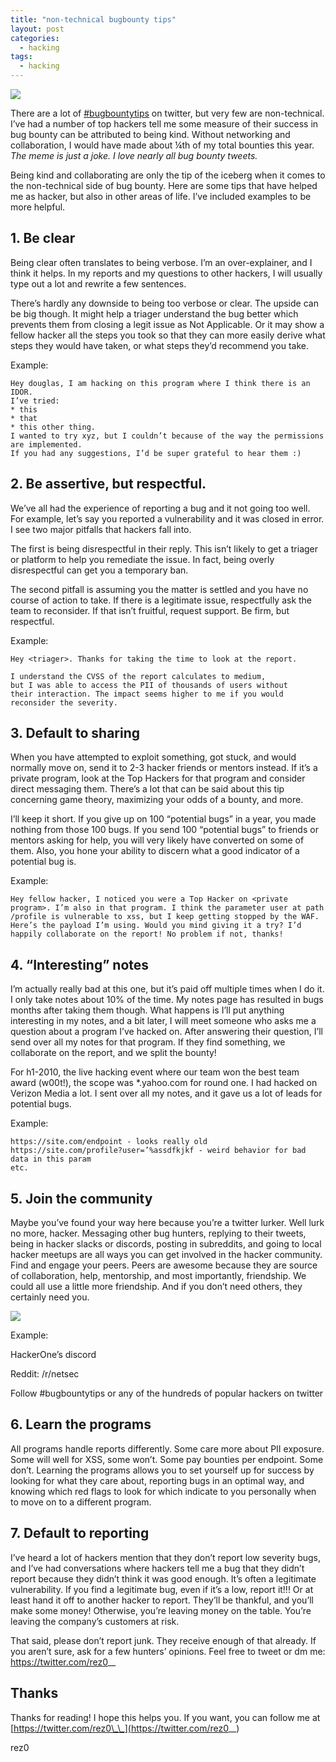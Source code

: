 ```yaml
---
title: "non-technical bugbounty tips"
layout: post
categories:
  - hacking
tags:
  - hacking
---
```


<img src="https://i.imgflip.com/4rpyat.jpg">

There are a lot of [#bugbountytips](https://twitter.com/hashtag/bugbountytips) on twitter, but very few are non-technical. I’ve had a number of top hackers tell me some measure of their success in bug bounty can be attributed to being kind. Without networking and collaboration, I would have made about ¼th of my total bounties this year. *The meme is just a joke. I love nearly all bug bounty tweets.*

Being kind and collaborating are only the tip of the iceberg when it comes to the non-technical side of bug bounty. Here are some tips that have helped me as hacker, but also in other areas of life. I’ve included examples to be more helpful.

## 1. Be clear 
Being clear often translates to being verbose. I’m an over-explainer, and I think it helps. In my reports and my questions to other hackers, I will usually type out a lot and rewrite a few sentences. 

There’s hardly any downside to being too verbose or clear. The upside can be big though. It might help a triager understand the bug better which prevents them from closing a legit issue as Not Applicable. Or it may show a fellow hacker all the steps you took so that they can more easily derive what steps they would have taken, or what steps they’d recommend you take.

Example:
```
Hey douglas, I am hacking on this program where I think there is an IDOR. 
I’ve tried:
* this
* that
* this other thing. 
I wanted to try xyz, but I couldn’t because of the way the permissions are implemented. 
If you had any suggestions, I’d be super grateful to hear them :)
```

## 2. Be assertive, but respectful. 
We’ve all had the experience of reporting a bug and it not going too well. For example, let’s say you reported a vulnerability and it was closed in error. I see two major pitfalls that hackers fall into. 

The first is being disrespectful in their reply. This isn’t likely to get a triager or platform to help you remediate the issue. In fact, being overly disrespectful can get you a temporary ban. 

The second pitfall is assuming you the matter is settled and you have no course of action to take. If there is a legitimate issue, respectfully ask the team to reconsider. If that isn’t fruitful, request support. Be firm, but respectful. 


Example:
``` 
Hey <triager>. Thanks for taking the time to look at the report. 

I understand the CVSS of the report calculates to medium, 
but I was able to access the PII of thousands of users without 
their interaction. The impact seems higher to me if you would 
reconsider the severity.
```
## 3. Default to sharing
When you have attempted to exploit something, got stuck, and would normally move on, send it to 2-3 hacker friends or mentors instead. If it’s a private program, look at the Top Hackers for that program and consider direct messaging them. There’s a lot that can be said about this tip concerning game theory, maximizing your odds of a bounty, and more. 

I’ll keep it short. If you give up on 100 “potential bugs” in a year, you made nothing from those 100 bugs. If you send 100 “potential bugs” to friends or mentors asking for help, you will very likely have converted on some of them. Also, you hone your ability to discern what a good indicator of a potential bug is.

Example:
```
Hey fellow hacker, I noticed you were a Top Hacker on <private program>. I’m also in that program. I think the parameter user at path /profile is vulnerable to xss, but I keep getting stopped by the WAF. Here’s the payload I’m using. Would you mind giving it a try? I’d happily collaborate on the report! No problem if not, thanks!
```

## 4. “Interesting” notes
I’m actually really bad at this one, but it’s paid off multiple times when I do it. I only take notes about 10% of the time. My notes page has resulted in bugs months after taking them though. What happens is I’ll put anything interesting in my notes, and a bit later, I will meet someone who asks me a question about a program I’ve hacked on. After answering their question, I’ll send over all my notes for that program. If they find something, we collaborate on the report, and we split the bounty! 

For h1-2010, the live hacking event where our team won the best team award (w00t!), the scope was *.yahoo.com for round one. I had hacked on Verizon Media a lot. I sent over all my notes, and it gave us a lot of leads for potential bugs. 

Example:
```
https://site.com/endpoint - looks really old
https://site.com/profile?user=’%assdfkjkf - weird behavior for bad data in this param
etc.
```

## 5. Join the community
Maybe you’ve found your way here because you’re a twitter lurker. Well lurk no more, hacker. Messaging other bug hunters, replying to their tweets, being in hacker slacks or discords, posting in subreddits, and going to local hacker meetups are all ways you can get involved in the hacker community. Find and engage your peers. Peers are awesome because they are source of collaboration, help, mentorship, and most importantly, friendship. We could all use a little more friendship. And if you don’t need others, they certainly need you. 

<img src="https://i.pinimg.com/originals/24/ae/51/24ae51a74dc129549d1c2b69b6415c1f.jpg">

Example:

HackerOne’s discord

Reddit: /r/netsec

Follow #bugbountytips or any of the hundreds of popular hackers on twitter

## 6. Learn the programs
All programs handle reports differently. Some care more about PII exposure. Some will well for XSS, some won’t. Some pay bounties per endpoint. Some don’t. Learning the programs allows you to set yourself up for success by looking for what they care about, reporting bugs in an optimal way, and knowing which red flags to look for which indicate to you personally when to move on to a different program.

## 7. Default to reporting
I’ve heard a lot of hackers mention that they don’t report low severity bugs, and I’ve had conversations where hackers tell me a bug that they didn’t report because they didn’t think it was good enough. It’s often a legitimate vulnerability. If you find a legitimate bug, even if it’s a low, report it!!! Or at least hand it off to another hacker to report. They’ll be thankful, and you’ll make some money! Otherwise, you’re leaving money on the table. You’re leaving the company’s customers at risk. 

That said, please don’t report junk. They receive enough of that already. If you aren’t sure, ask for a few hunters’ opinions. Feel free to tweet or dm me: https://twitter.com/rez0__

## Thanks
Thanks for reading! I hope this helps you. If you want, you can follow me at [https://twitter.com/rez0\_\_](https://twitter.com/rez0__) 

rez0
